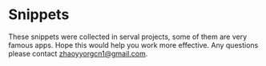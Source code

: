 # Snippets

These snippets were collected in serval projects, some of them are very famous apps.
Hope this would help you work more effective. Any questions please contact zhaoyyorgcn1@gmail.com.
